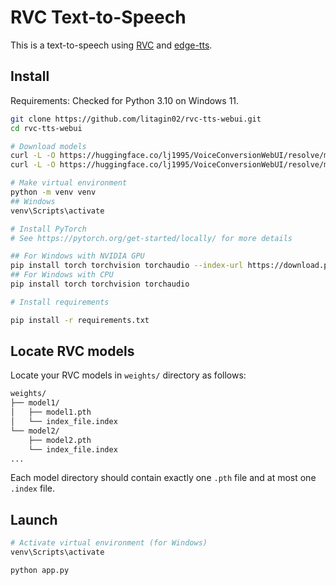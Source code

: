 # RVC Text-to-Speech

This is a text-to-speech using [RVC](https://github.com/RVC-Project/Retrieval-based-Voice-Conversion-WebUI) and [edge-tts](https://github.com/rany2/edge-tts).

## Install

Requirements: Checked for Python 3.10 on Windows 11.

```bash
git clone https://github.com/litagin02/rvc-tts-webui.git
cd rvc-tts-webui

# Download models
curl -L -O https://huggingface.co/lj1995/VoiceConversionWebUI/resolve/main/hubert_base.pt
curl -L -O https://huggingface.co/lj1995/VoiceConversionWebUI/resolve/main/rmvpe.pt

# Make virtual environment
python -m venv venv
## Windows
venv\Scripts\activate

# Install PyTorch
# See https://pytorch.org/get-started/locally/ for more details

## For Windows with NVIDIA GPU
pip install torch torchvision torchaudio --index-url https://download.pytorch.org/whl/cu118
## For Windows with CPU
pip install torch torchvision torchaudio

# Install requirements

pip install -r requirements.txt
```

## Locate RVC models

Locate your RVC models in `weights/` directory as follows:

```bash
weights/
├── model1/
│   ├── model1.pth
│   └── index_file.index
└── model2/
    ├── model2.pth
    └── index_file.index
...
```

Each model directory should contain exactly one `.pth` file and at most one `.index` file.

## Launch

```bash
# Activate virtual environment (for Windows)
venv\Scripts\activate

python app.py
```